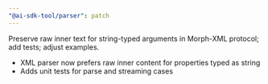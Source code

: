 ```yaml
---
"@ai-sdk-tool/parser": patch
---
```


Preserve raw inner text for string-typed arguments in Morph-XML protocol; add tests; adjust examples.

- XML parser now prefers raw inner content for properties typed as string
- Adds unit tests for parse and streaming cases
